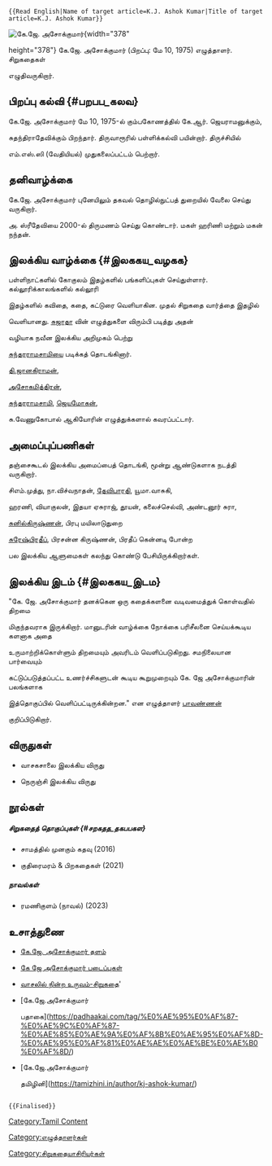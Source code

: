 ```{=mediawiki}
{{Read English|Name of target article=K.J. Ashok Kumar|Title of target article=K.J. Ashok Kumar}}
```
![கே.ஜே. அசோக்குமார்](கே.ஜே._அசோக்குமார்.jpg "கே.ஜே. அசோக்குமார்"){width="378"
height="378"} கே.ஜே. அசோக்குமார் (பிறப்பு: மே 10, 1975) எழுத்தாளர். சிறுகதைகள்
எழுதிவருகிறார்.

## பிறப்பு கல்வி {#பறபப_கலவ}

கே.ஜே. அசோக்குமார் மே 10, 1975-ல் கும்பகோணத்தில் கே.ஆர். ஜெயராமனுக்கும்,
சுதந்திராதேவிக்கும் பிறந்தார். திருவாரூரில் பள்ளிக்கல்வி பயின்றார். திருச்சியில்
எம்.எஸ்.ஸி (வேதியியல்) முதுகலைப்பட்டம் பெற்றார்.

## தனிவாழ்க்கை

கே.ஜே. அசோக்குமார் புனேயிலும் தகவல் தொழில்நுட்பத் துறையில் வேலை செய்து வருகிறார்.
அ. ஸ்ரீதேவியை 2000-ல் திருமணம் செய்து கொண்டார். மகள் ஹரிணி மற்றும் மகன் நந்தன்.

## இலக்கிய வாழ்க்கை {#இலககய_வழகக}

பள்ளிநாட்களில் கோகுலம் இதழ்களில் பங்களிப்புகள் செய்துள்ளார். கல்லூரிக்காலங்களில் கல்லூரி
இதழ்களில் கவிதை, கதை, கட்டுரை வெளியாகின. முதல் சிறுகதை வார்த்தை இதழில்
வெளியானது. [சுஜாதா](சுஜாதா "wikilink") வின் எழுத்துகளை விரும்பி படித்து அதன்
வழியாக நவீன இலக்கிய அறிமுகம் பெற்று
[சுந்தரராமசாமிய](சுந்தர_ராமசாமி "wikilink")ை படிக்கத் தொடங்கினார்.
[தி.ஜானகிராமன்](தி.ஜானகிராமன் "wikilink"),
[அசோகமித்திரன்](அசோகமித்திரன் "wikilink"),
[சுந்தரராமசாமி](சுந்தர_ராமசாமி "wikilink"), [ஜெயமோகன்](ஜெயமோகன் "wikilink"),
சு.வேணுகோபால் ஆகியோரின் எழுத்துக்களால் கவரப்பட்டார்.

## அமைப்புப்பணிகள்

தஞ்சைகூடல் இலக்கிய அமைப்பைத் தொடங்கி, மூன்று ஆண்டுகளாக நடத்தி வருகிறார்.
சிஎம்.முத்து, நா.விச்வநாதன், [தேவிபாரதி](தேவிபாரதி "wikilink"), யூமா.வாசுகி,
ஹரணி, வியாகுலன், இதயா ஏசுராஜ், தூயன், கலைச்செல்வி, அண்டனூர் சுரா,
[சுனில்கிருஷ்ணன்](சுனில்_கிருஷ்ணன் "wikilink"), பிரபு மயிலாடுதுறை
[சுரேஷ்பிரதீப்](சுரேஷ்_பிரதீப் "wikilink"), பிரசன்ன கிருஷ்ணன், பிரதீப் கென்னடி போன்ற
பல இலக்கிய ஆளுமைகள் கலந்து கொண்டு பேசியிருக்கிறார்கள்.

## இலக்கிய இடம் {#இலககய_இடம}

\"கே. ஜே. அசோக்குமார் தனக்கென ஒரு கதைக்களனை வடிவமைத்துக் கொள்வதில் திறமை
மிகுந்தவராக இருக்கிறார். மானுடரின் வாழ்க்கை நோக்கை பரிசீலனை செய்யக்கூடிய களனாக அதை
உருமாற்றிக்கொள்ளும் திறமையும் அவரிடம் வெளிப்படுகிறது. சமநிலையான பார்வையும்
கட்டுப்படுத்தப்பட்ட உணர்ச்சிகளுடன் கூடிய கூறுமுறையும் கே. ஜே அசோக்குமாரின் பலங்களாக
இத்தொகுப்பில் வெளிப்பட்டிருக்கின்றன.\" என எழுத்தாளர் [பாவண்ணன்](பாவண்ணன் "wikilink")
குறிப்பிடுகிறார்.

## விருதுகள்

-   வாசகசாலை இலக்கிய விருது
-   நெருஞ்சி இலக்கிய விருது

## நூல்கள்

##### சிறுகதைத் தொகுப்புகள் {#சறகதத_தகபபகள}

-   சாமத்தில் முனகும் கதவு (2016)
-   குதிரைமரம் & பிறகதைகள் (2021)

##### நாவல்கள்

-   ரமணிகுளம் (நாவல்) (2023)

## உசாத்துணை

-   [கே.ஜே. அசோக்குமார் தளம்](https://kjashokkumar.blogspot.com/)
-   [கே ஜே அசோக்குமார் படைப்புகள்](https://www.jeyamohan.in/103408/)
-   [வாசலில் நின்ற உருவம்-சிறுகதை](https://www.jeyamohan.in/36402/)\'
-   [கே.ஜே.அசோக்குமார்
    பதாகை](https://padhaakai.com/tag/%E0%AE%95%E0%AF%87-%E0%AE%9C%E0%AF%87-%E0%AE%85%E0%AE%9A%E0%AF%8B%E0%AE%95%E0%AF%8D-%E0%AE%95%E0%AF%81%E0%AE%AE%E0%AE%BE%E0%AE%B0%E0%AF%8D/)
-   [கே.ஜே.அசோக்குமார்
    தமிழினி](https://tamizhini.in/author/kj-ashok-kumar/)

```{=mediawiki}
{{Finalised}}
```
[Category:Tamil Content](Category:Tamil_Content "wikilink")
[Category:எழுத்தாளர்கள்](Category:எழுத்தாளர்கள் "wikilink")
[Category:சிறுகதையாசிரியர்கள்](Category:சிறுகதையாசிரியர்கள் "wikilink")
